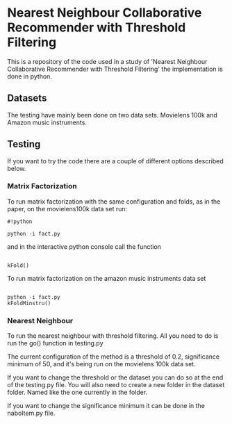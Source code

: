 # Nearest Neighbour Collaborative Recommender with Threshold Filtering
This is a repository of the code used in a study of 'Nearest Neighbour Collaborative Recommender with Threshold Filtering' the implementation is done in python.

## Datasets ##
The testing have mainly been done on two data sets. Movielens 100k and Amazon music instruments. 

## Testing ##
If you want to try the code there are a couple of different options described below. 

### Matrix Factorization ###
To run matrix factorization with the same configuration and folds, as in the paper, on the movielens100k data set run:

```
#!python

python -i fact.py
```

and in the interactive python console call the function 

```

kFold()
```

To run matrix factorization on the amazon music instruments data set

```

python -i fact.py
kFoldMinstru()
```


### Nearest Neighbour ###
To run the nearest neighbour with threshold filtering. All you need to do is run the go() function in testing.py 

The current configuration of the method is a threshold of 0.2, significance minimum of 50, and it's being run on the movielens 100k data set.

If you want to change the threshold or the dataset you can do so at the end of the testing.py file. You will also need to create a new folder in the dataset folder. Named like the one currently in the folder. 

If you want to change the significance minimum it can be done in the naboItem.py file.
